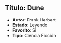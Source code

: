 
## Título: Dune
- **Autor**: Frank Herbert
- **Estado**: Leyendo
- **Favorito**: Si
- **Tipo**: Ciencia Ficción

